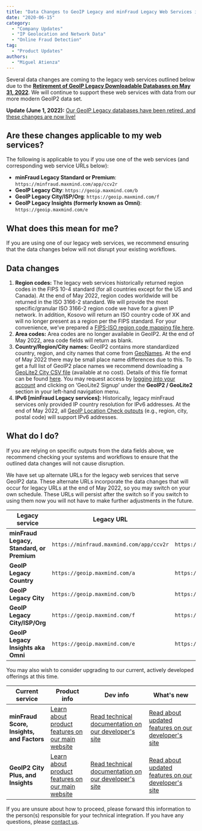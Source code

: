 ```yaml
---
title: "Data Changes to GeoIP Legacy and minFraud Legacy Web Services in May 2022"
date: "2020-06-15"
category:
  - "Company Updates"
  - "IP Geolocation and Network Data"
  - "Online Fraud Detection"
tag:
  - "Product Updates"
authors:
  - "Miguel Atienza"
---
```


Several data changes are coming to the legacy web services outlined below due to
the [**Retirement of GeoIP Legacy Downloadable Databases on May 31,
2022**](https://blog.maxmind.com/2020/06/01/retirement-of-geoip-legacy-downloadable-databases-in-may-2022/).
We will continue to support these web services with data from our more modern
GeoIP2 data set.

**Update (June 1, 2022):** [Our GeoIP Legacy databases have been retired, and
these changes are now live!](/2022/06/geoip-legacy-databases-have-been-retired)

## Are these changes applicable to my web services?

The following is applicable to you if you use one of the web services (and
corresponding web service URLs below):

- **minFraud Legacy Standard or Premium**:
`https://minfraud.maxmind.com/app/ccv2r`
- **GeoIP Legacy City**: `https://geoip.maxmind.com/b`
- **GeoIP Legacy City/ISP/Org**: `https://geoip.maxmind.com/f`
- **GeoIP Legacy Insights (formerly known as Omni)**:
`https://geoip.maxmind.com/e`

## What does this mean for me?

If you are using one of our legacy web services, we recommend ensuring that the
data changes below will not disrupt your existing workflows.

## Data changes

1. **Region codes:**
The legacy web services historically returned region codes in the FIPS 10-4
standard (for all countries except for the US and Canada). At the end of May
2022, region codes worldwide will be returned in the ISO 3166-2 standard. We
will provide the most specific/granular ISO 3166-2 region code we have for a
given IP network. In addition, Kosovo will return an ISO country code of XK and
will no longer present as a region per the FIPS standard. For your convenience,
we’ve prepared a [FIPS-ISO region code mapping file
here](https://dev.maxmind.com/geoip/geoip2/whats-new-in-geoip2/#ISO_31662,_FIPS_104,_and_Country_Subdivisions).
2. **Area codes:**
Area codes are no longer available in GeoIP2. At the end of May 2022, area code
fields will return as blank.
3. **Country/Region/City names:**
GeoIP2 contains more standardized country, region, and city names that come from
[GeoNames](https://www.geonames.org/). At the end of May 2022 there may be small
place name differences due to this. To get a full list of GeoIP2 place names we
recommend downloading a [GeoLite2 City CSV
file](https://dev.maxmind.com/geoip/geoip2/geolite2/) (available at no cost).
Details of this file format can be found
[here](https://dev.maxmind.com/geoip/geoip2/geoip2-city-country-csv-databases/#csv-databases).
You may request access by [logging into your
account](https://www.maxmind.com/en/account/login) and clicking on ‘GeoLite2
Signup’ under the **GeoIP2 / GeoLite2** section in your left-hand navigation
menu.
4. **IPv6 \[minFraud Legacy services\]:**
Historically, legacy minFraud services only provided IP country resolution for
IPv6 addresses. At the end of May 2022, all [GeoIP Location Check
outputs](https://dev.maxmind.com/minfraud/minfraud-legacy/#GeoIP_Location_Checks)
(e.g., region, city, postal code) will support IPv6 addresses.

## What do I do?

If you are relying on specific outputs from the data fields above, we recommend
checking your systems and workflows to ensure that the outlined data changes
will not cause disruption.

We have set up alternate URLs for the legacy web services that serve GeoIP2
data. These alternate URLs incorporate the data changes that will occur for
legacy URLs at the end of May 2022, so you may switch on your own schedule.
These URLs will persist after the switch so if you switch to using them now you
will not have to make further adjustments in the future.

| Legacy service                            | Legacy URL                               | Alternate URL (with data changes)                   |
| ----------------------------------------- | ---------------------------------------- | --------------------------------------------------- |
| **minFraud Legacy, Standard, or Premium** | `https://minfraud.maxmind.com/app/ccv2r` | `https://minfraud.maxmind.com/minfraud/v1.0/legacy` |
| **GeoIP Legacy Country**                  | `https://geoip.maxmind.com/a`            | `https://geoip.maxmind.com/geoip/v1.0/country`      |
| **GeoIP Legacy City**                     | `https://geoip.maxmind.com/b`            | `https://geoip.maxmind.com/geoip/v1.0/city`         |
| **GeoIP Legacy City/ISP/Org**             | `https://geoip.maxmind.com/f`            | `https://geoip.maxmind.com/geoip/v1.0/city-isp-org` |
| **GeoIP Legacy Insights aka Omni**        | `https://geoip.maxmind.com/e`            | `https://geoip.maxmind.com/geoip/v1.0/insights`     |

You may also wish to consider upgrading to our current, actively developed
offerings at this time.

| Current service                           | Product info                                                                                               | Dev info                                                                                                   | What's new                                                                                                                                 |
| ----------------------------------------- | ---------------------------------------------------------------------------------------------------------- | ---------------------------------------------------------------------------------------------------------- | ------------------------------------------------------------------------------------------------------------------------------------------ |
| **minFraud Score, Insights, and Factors** | [Learn about product features on our main website](https://www.maxmind.com/en/solutions/minfraud-services) | [Read technical documentation on our developer's site](https://dev.maxmind.com/minfraud/)                  | [Read about updated features on our developer's site](https://dev.maxmind.com/minfraud/whats-new-in-minfraud-score-and-minfraud-insights/) |
| **GeoIP2 City Plus, and Insights**        | [Learn about product features on our main website](https://www.maxmind.com/en/geoip2-precision-services)   | [Read technical documentation on our developer's site](https://dev.maxmind.com/geoip/geoip2/web-services/) | [Read about updated features on our developer's site](https://dev.maxmind.com/geoip/geoip2/whats-new-in-geoip2/)                           |

If you are unsure about how to proceed, please forward this information to the
person(s) responsible for your technical integration. If you have any questions,
please [contact us]( https://support.maxmind.com/hc/en-us/requests/new/).
